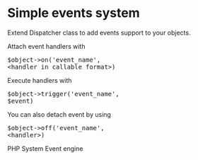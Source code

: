 # Simple events system

Extend Dispatcher class to add events support to your objects.

Attach event handlers with <pre>$object->on('event_name', &lt;handler in callable format&gt;)</pre>

Execute handlers with <pre>$object->trigger('event_name', $event)</pre>

You can also detach event by using <pre>$object->off('event_name', &lt;handler&gt;)</pre>

PHP System Event engine

